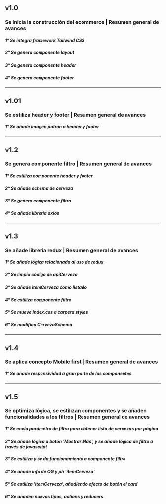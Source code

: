 ## **v1.0**

### **Se inicia la construcción del ecommerce** | **Resumen general de avances**

##### 1°  Se integra framework Tailwind CSS
##### 2°  Se genera componente layout
##### 3°  Se genera componente header
##### 4°  Se genera componente footer

----------
## **v1.01**

### **Se estiliza header y footer** | **Resumen general de avances**

##### 1°  Se añade imagen patrón a header y footer

----------
## **v1.2**

### **Se genera componente filtro** | **Resumen general de avances**

##### 1°  Se estiliza componente header y footer
##### 2°  Se añade schema de cerveza
##### 3°  Se genera componente filtro
##### 4°  Se añade librería axios

----------
## **v1.3**

### **Se añade librería redux** | **Resumen general de avances**

##### 1°  Se añade lógica relacionada al uso de redux
##### 2°  Se limpia código de apiCerveza
##### 3°  Se añade itemCerveza como listado
##### 4°  Se estiliza componente filtro
##### 5°  Se mueve index.css a carpeta styles
##### 6°  Se modifica CervezaSchema

----------
## **v1.4**

### **Se aplica concepto Mobile first** | **Resumen general de avances**

##### 1°  Se añade responsividad a gran parte de los componentes

----------
## **v1.5**

### **Se optimiza lógica, se estilizan componentes y se añaden funcionalidades a los filtros** | **Resumen general de avances**

##### 1°  Se envía parámetro de filtro para obtener lista de cervezas por página
##### 2°  Se añade lógica a botón 'Mostrar Más', y se añade lógica de filtro a través de javascript
##### 3°  Se estiliza y se da funcionamiento a componente filtro
##### 4°  Se añade info de OG y ph 'itemCerveza'
##### 5°  Se estiliza 'itemCerveza', añadiendo efecto de botón al card
##### 6°  Se añaden nuevos tipos, actions y reducers



